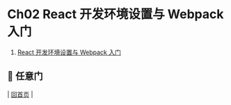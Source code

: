 # Ch02 React 开发环境设置与 Webpack 入门

1. [React 开发环境设置与 Webpack 入门](../Ch02/webpack-dev-enviroment.md)

## :door: 任意门
| [回首页](../../../tree/zh-CN/) |